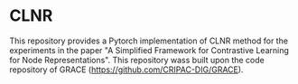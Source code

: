 # CLNR

This repository provides a Pytorch implementation of CLNR method for the experiments in the paper "A Simplified Framework for Contrastive Learning for Node Representations". This repository wass built upon the code repository of GRACE (https://github.com/CRIPAC-DIG/GRACE).
